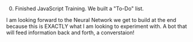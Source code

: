 0. Finished JavaScript Training. We built a "To-Do" list.

I am looking forward to the Neural Network we get to build at the end because this is EXACTLY what I am looking to experiment with. A bot that will feed information back and forth, a converstaion!